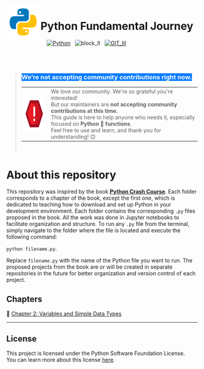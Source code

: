 <br>

<img align="left" width="90" height="90" src="figures/Python.png">
<p vertical-align="middle"><h1>Python Fundamental Journey</h1></p>

&nbsp;&nbsp;&nbsp;&nbsp;&nbsp;&nbsp;&nbsp;&nbsp;&nbsp;&nbsp;&nbsp;&nbsp;&nbsp;&nbsp;&nbsp;&nbsp;&nbsp;&nbsp;&nbsp;&nbsp;&nbsp;&nbsp;&nbsp;&nbsp;&nbsp;&nbsp;
[![Python](https://img.shields.io/badge/Python%203.13.5%20-version-grey?style=for-the-badge&labelColor=blue&logo=python&logoColor=f6e60e&cacheSeconds=3619)](https://www.python.org/)
&nbsp;&nbsp;![block_II](https://img.shields.io/badge/Contributions-PAUSED-db3e1a?style=for-the-badge&labelColor=grey&cacheSeconds=3619)
&nbsp;&nbsp;[![GIT_III](https://img.shields.io/badge/Exercises%20check-RUNNIG-green?style=for-the-badge&labelColor=grey&logo=github&logoColor=white&cacheSeconds=3619)](https://github.com/Francionlj/pyfundamentals-journey/actions)

<br>

<br>

> <h3><mark style="background-color:#007BFF; color:white;"><b>We’re not accepting community contributions right now.</b></mark></h3>
> <table>
>   <tr>
>     <td>
>       <img align="left" width="95" height="95" src="figures/attention.png" alt="Atenção" />
>     </td>
>     <td style="padding-left: 10px;">
>       We love our community. We're so grateful you're interested!<br />
>       But our maintainers are <b>not accepting community contributions at this time.</b><br />
>       This guide is here to help anyone who needs it, especially focused on <b>Python 🐍 functions</b>.<br />
>       Feel free to use and learn, and thank you for understanding! 😊
>     </td>
>   </tr>
> </table>
>
> <br>


# About this repository

This repository was inspired by the book **[Python Crash Course](https://www.amazon.com.br/Python-Crash-Course-3rd-English-ebook/dp/B09WJX22TV/ref=sr_1_1?adgrpid=84993459327&dib=eyJ2IjoiMSJ9.e-sT28ifb7WAlk_9reTnLo8C8EQbQ90R3_rj4B_NAXjl09kkyrUEJKOSZDOoWq_raKcUDGL-vc96e-Vc5XcBA_4crNNSUs6zQygO4FQGFomgWH99cNeSd2aLjTSVAwLaYRDwKdVw-UUkB0yidG0sJOCFX1gqRdSaDKcx0I3X91XfzXRMrNxOr6I9rsuiDoInH0IwXvRH5EmZQFUy5RMqoA.dZ7NfrcVgyJXqNJ9-Ey-y9vrJuMdCE01-ymX4_ML22g&dib_tag=se&hvadid=426016285901&hvdev=c&hvlocphy=9197548&hvnetw=g&hvqmt=b&hvrand=12482688460270125483&hvtargid=kwd-394541269564&hydadcr=5653_11235203&keywords=curso+intensivo+python&mcid=2d8d4c55b01c311386b48324171756cf&qid=1754678051&refinements=p_n_feature_nine_browse-bin%3A8529758011&rnid=8529757011&s=books&sr=1-1)**. Each folder corresponds to a chapter of the book, except the first one, which is dedicated to teaching how to download and set up Python in your development environment.
Each folder contains the corresponding `.py` files proposed in the book. All the work was done in Jupyter notebooks to facilitate organization and structure. To run any `.py` file from the terminal, simply navigate to the folder where the file is located and execute the following command: 

`python filename.py`.

Replace `filename.py` with the name of the Python file you want to run.
The proposed projects from the book are or will be created in separate repositories in the future for better organization and version control of each project.


## Chapters 

📁 [Chapter 2: Variables and Simple Data Types](./chapter-2)

---
## License

This project is licensed under the Python Software Foundation License.  
You can learn more about this license [here](https://docs.python.org/3/license.html).

